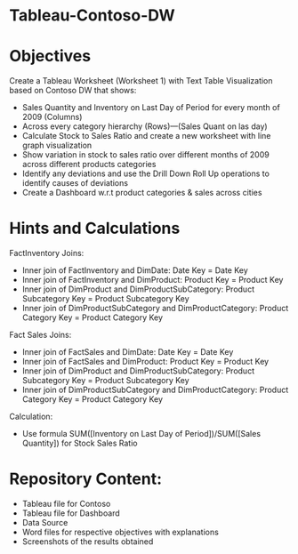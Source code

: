 # Tableau-Contoso-DW

# Objectives
Create a Tableau Worksheet (Worksheet 1) with Text Table Visualization based on Contoso DW that shows:
* Sales Quantity and Inventory on Last Day of Period for every month of 2009 (Columns) 
* Across every category hierarchy (Rows)—(Sales Quant on las day)
* Calculate Stock to Sales Ratio and create a new worksheet with line graph visualization 
* Show variation in stock to sales ratio over different months of 2009 across different products categories
* Identify any deviations and use the Drill Down Roll Up operations to identify causes of deviations
* Create a Dashboard w.r.t product categories & sales across cities

# Hints and Calculations
FactInventory Joins:
* Inner join of FactInventory and DimDate: Date Key = Date Key 
* Inner join of FactInventory and DimProduct: Product Key = Product Key
* Inner join of DimProduct and DimProductSubCategory: Product Subcategory Key = Product Subcategory Key
* Inner join of DimProductSubCategory and DimProductCategory: Product Category Key = Product Category Key

Fact Sales Joins:
* Inner join of FactSales and DimDate: Date Key = Date Key 
* Inner join of FactSales and DimProduct: Product Key = Product Key
* Inner join of DimProduct and DimProductSubCategory: Product Subcategory Key = Product Subcategory Key
* Inner join of DimProductSubCategory and DimProductCategory: Product Category Key = Product Category Key

Calculation:
* Use formula SUM([Inventory on Last Day of Period])/SUM([Sales Quantity]) for Stock Sales Ratio

# Repository Content:
* Tableau file for Contoso
* Tableau file for Dashboard
* Data Source
* Word files for respective objectives with explanations
* Screenshots of the results obtained



